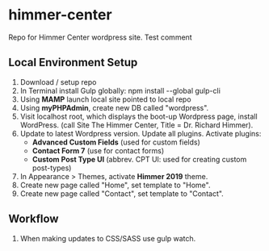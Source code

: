 # himmer-center
Repo for Himmer Center wordpress site.
Test comment

## Local Environment Setup
1. Download / setup repo
2. In Terminal install Gulp globally: npm install --global gulp-cli
2. Using **MAMP** launch local site pointed to local repo
3. Using **myPHPAdmin**, create new DB called "wordpress".
4. Visit localhost root, which displays the boot-up Wordpress page, install WordPress. (call Site The Himmer Center, Title = Dr. Richard Himmer).
5. Update to latest Wordpress version. Update all plugins. Activate plugins:
   - **Advanced Custom Fields** (used for custom fields)
   - **Contact Form 7** (use for contact forms)
   - **Custom Post Type UI** (abbrev. CPT UI: used for creating custom post-types)
6. In Appearance > Themes, activate **Himmer 2019** theme.
7. Create new page called "Home", set template to "Home".
8. Create new page called "Contact", set template to "Contact".

## Workflow
1. When making updates to CSS/SASS use gulp watch.
